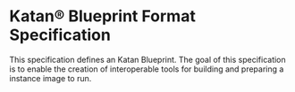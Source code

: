 # Katan® Blueprint Format Specification
This specification defines an Katan Blueprint. The goal of this specification is to enable the creation of interoperable tools for building and preparing a instance image to run.
